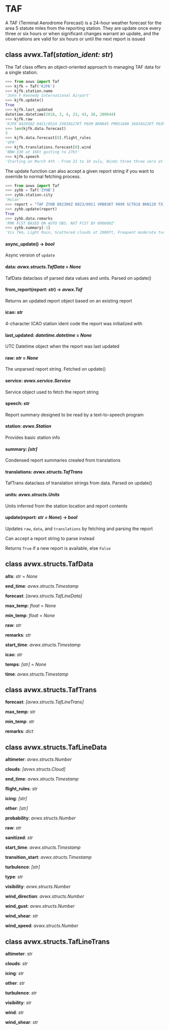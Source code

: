 # TAF

A TAF (Terminal Aerodrome Forecast) is a 24-hour weather forecast for the area 5 statute miles from the reporting station. They are update once every three or six hours or when significant changes warrant an update, and the observations are valid for six hours or until the next report is issued

## class avwx.**Taf**(*station_ident: str*)

The Taf class offers an object-oriented approach to managing TAF data for a single station.

```python
>>> from avwx import Taf
>>> kjfk = Taf('KJFK')
>>> kjfk.station.name
'John F Kennedy International Airport'
>>> kjfk.update()
True
>>> kjfk.last_updated
datetime.datetime(2018, 3, 4, 23, 43, 26, 209644)
>>> kjfk.raw
'KJFK 042030Z 0421/0524 33016G27KT P6SM BKN045 FM051600 36016G22KT P6SM BKN040 FM052100 35013KT P6SM SCT035'
>>> len(kjfk.data.forecast)
3
>>> kjfk.data.forecast[0].flight_rules
'VFR'
>>> kjfk.translations.forecast[0].wind
'NNW-330 at 16kt gusting to 27kt'
>>> kjfk.speech
'Starting on March 4th - From 21 to 16 zulu, Winds three three zero at 16kt gusting to 27kt. Visibility greater than six miles. Broken layer at 4500ft. From 16 to 21 zulu, Winds three six zero at 16kt gusting to 22kt. Visibility greater than six miles. Broken layer at 4000ft. From 21 to midnight zulu, Winds three five zero at 13kt. Visibility greater than six miles. Scattered clouds at 3500ft'
```

The update function can also accept a given report string if you want to override to normal fetching process.

```python
>>> from avwx import Taf
>>> zyhb = Taf('ZYHB')
>>> zyhb.station.city
'Hulan'
>>> report = "TAF ZYHB 082300Z 0823/0911 VRB03KT 9999 SCT018 BKN120 TX14/0907Z TN04/0921Z FM090100 09015KT 9999 -SHRA WS020/13045KT SCT018 BKN120 BECMG 0904/0906 34008KT PROB30 TEMPO 0906/0911 7000 -RA SCT020 650104 530804 RMK FCST BASED ON AUTO OBS. NXT FCST BY 090600Z"
>>> zyhb.update(report)
True
>>> zyhb.data.remarks
'RMK FCST BASED ON AUTO OBS. NXT FCST BY 090600Z'
>>> zyhb.summary[-1]
'Vis 7km, Light Rain, Scattered clouds at 2000ft, Frequent moderate turbulence in clear air from 8000ft to 12000ft, Moderate icing in clouds from 1000ft to 5000ft'
```

#### **async_update**() -> *bool*

Async version of `update`

#### **data**: *avwx.structs.TafData* = *None*

TafData dataclass of parsed data values and units. Parsed on update()

#### **from_report**(*report: str*) -> *avwx.Taf*

Returns an updated report object based on an existing report

#### **icao**: *str*

4-character ICAO station ident code the report was initialized with

#### **last_updated**: *datetime.datetime* = *None*

UTC Datetime object when the report was last updated

#### **raw**: *str* = *None*

The unparsed report string. Fetched on update()

#### **service**: *avwx.service.Service*

Service object used to fetch the report string

#### **speech**: *str*

Report summary designed to be read by a text-to-speech program

#### **station**: *avwx.Station*

Provides basic station info

#### **summary**: *[str]*

Condensed report summaries created from translations

#### **translations**: *avwx.structs.TafTrans*

TafTrans dataclass of translation strings from data. Parsed on update()

#### **units**: *avwx.structs.Units*

Units inferred from the station location and report contents

#### **update**(*report: str = None*) -> *bool*

Updates `raw`, `data`, and `translations` by fetching and parsing the report

Can accept a report string to parse instead

Returns `True` if a new report is available, else `False`

## class avwx.structs.**TafData**

**alts**: *str* = *None*

**end_time**: *avwx.structs.Timestamp*

**forecast**: *[avwx.structs.TafLineData]*

**max_temp**: *float* = *None*

**min_temp**: *float* = *None*

**raw**: *str*

**remarks**: *str*

**start_time**: *avwx.structs.Timestamp*

**icao**: *str*

**temps**: *[str]* = *None*

**time**: *avwx.structs.Timestamp*

## class avwx.structs.**TafTrans**

**forecast**: *[avwx.structs.TafLineTrans]*

**max_temp**: *str*

**min_temp**: *str*

**remarks**: *dict*

## class avwx.structs.**TafLineData**

**altimeter**: *avwx.structs.Number*

**clouds**: *[avwx.structs.Cloud]*

**end_time**: *avwx.structs.Timestamp*

**flight_rules**: *str*

**icing**: *[str]*

**other**: *[str]*

**probability**: *avwx.structs.Number*

**raw**: *str*

**sanitized**: *str*

**start_time**: *avwx.structs.Timestamp*

**transition_start**: *avwx.structs.Timestamp*

**turbulence**: *[str]*

**type**: *str*

**visibility**: *avwx.structs.Number*

**wind_direction**: *avwx.structs.Number*

**wind_gust**: *avwx.structs.Number*

**wind_shear**: *str*

**wind_speed**: *avwx.structs.Number*

## class avwx.structs.**TafLineTrans**

**altimeter**: *str*

**clouds**: *str*

**icing**: *str*

**other**: *str*

**turbulence**: *str*

**visibility**: *str*

**wind**: *str*

**wind_shear**: *str*
